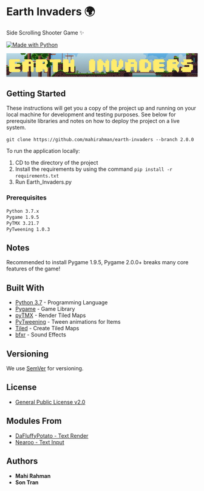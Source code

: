 # Earth Invaders 🌍

Side Scrolling Shooter Game ✨

[![Made with Python](http://ForTheBadge.com/images/badges/made-with-python.svg)](https://www.python.org/)

![Image](assets/images/git_banner.webp)


## Getting Started

These instructions will get you a copy of the project up and running on your local machine for development and testing purposes. See below for prerequisite libraries and notes on how to deploy the project on a live system.

`git clone https://github.com/mahirahman/earth-invaders --branch 2.0.0`

To run the application locally:

1. CD to the directory of the project
2. Install the requirements by using the command `pip install -r requirements.txt`
3. Run Earth_Invaders.py

### Prerequisites

```
Python 3.7.x
Pygame 1.9.5
PyTMX 3.21.7
PyTweening 1.0.3
```

## Notes

Recommended to install Pygame 1.9.5, Pygame 2.0.0+ breaks many core features of the game!

## Built With

* [Python 3.7](https://www.python.org) - Programming Language
* [Pygame](https://www.pygame.org) - Game Library
* [pyTMX](https://pytmx.readthedocs.io/en/latest) - Render Tiled Maps
* [PyTweening](https://pypi.org/project/PyTweening) - Tween animations for Items
* [Tiled](https://www.mapeditor.org) - Create Tiled Maps
* [bfxr](https://www.bfxr.net) - Sound Effects

## Versioning

We use [SemVer](http://semver.org/) for versioning.

## License

* [General Public License v2.0](https://github.com/mahirahman/Earth-Invaders/blob/master/LICENSE)

## Modules From

* [DaFluffyPotato - Text Render](https://github.com/DaFluffyPotato)
* [Nearoo - Text Input](https://github.com/Nearoo/pygame-text-input)


## Authors

* **Mahi Rahman**
* **Son Tran**
